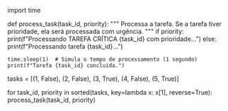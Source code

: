 import time

def process_task(task_id, priority):
    """
    Processa a tarefa. Se a tarefa tiver prioridade, ela será processada com urgência.
    """
    if priority:
        print(f"Processando TAREFA CRÍTICA {task_id} com prioridade...")
    else:
        print(f"Processando tarefa {task_id}...")
    
    time.sleep(1)  # Simula o tempo de processamento (1 segundo)
    print(f"Tarefa {task_id} concluída.")

tasks = [(1, False), (2, False), (3, True), (4, False), (5, True)]


for task_id, priority in sorted(tasks, key=lambda x: x[1], reverse=True):
    process_task(task_id, priority)
